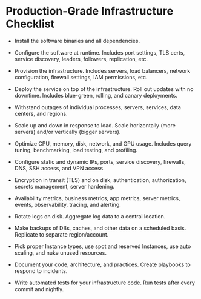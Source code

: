 # Production-Grade Infrastructure Checklist

- Install the software binaries and all dependencies. 

- Configure the software at runtime. Includes port settings, TLS certs, service discovery, leaders, followers, replication, etc.

- Provision the infrastructure. Includes servers, load balancers, network configuration, firewall settings, IAM permissions, etc.

- Deploy the service on top of the infrastructure. Roll out updates with no downtime. Includes blue-green, rolling, and canary deployments.

- Withstand outages of individual processes, servers, services, data centers, and regions.

- Scale up and down in response to load. Scale horizontally (more servers) and/or vertically (bigger servers).

- Optimize CPU, memory, disk, network, and GPU usage. Includes query tuning, benchmarking, load testing, and profiling.

- Configure static and dynamic IPs, ports, service discovery, firewalls, DNS, SSH access, and VPN access.

- Encryption in transit (TLS) and on disk, authentication, authorization, secrets management, server hardening.

- Availability metrics, business metrics, app metrics, server metrics, events, observability, tracing, and alerting.

- Rotate logs on disk. Aggregate log data to a central location.

- Make backups of DBs, caches, and other data on a scheduled basis. Replicate to separate region/account.

- Pick proper Instance types, use spot and reserved Instances, use auto scaling, and nuke unused resources.

- Document your code, architecture, and practices. Create playbooks to respond to incidents.

- Write automated tests for your infrastructure code. Run tests after every commit and nightly.
